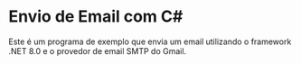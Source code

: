
# Envio de Email com C#

Este é um programa de exemplo que envia um email utilizando o framework .NET 8.0 e o provedor de email SMTP do Gmail. 


